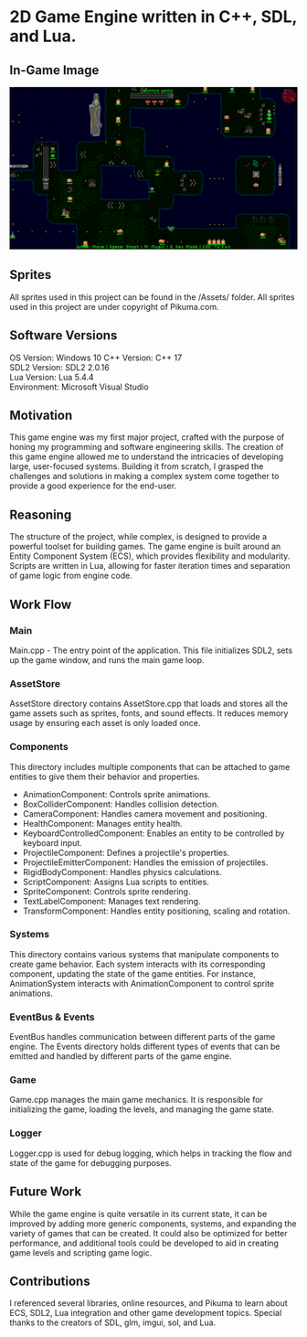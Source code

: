 # 2D Game Engine written in C++, SDL, and Lua.

## In-Game Image
![Game](https://github.com/Michael-Elrod-dev/2DGameEngine/blob/master/2dGameEngine/assets/images/C%2B%2BEngine.png)

## Sprites
All sprites used in this project can be found in the /Assets/ folder. All sprites used in this project are under copyright of Pikuma.com.

## Software Versions
OS Version: Windows 10
C++ Version: C++ 17  
SDL2 Version: SDL2 2.0.16  
Lua Version: Lua 5.4.4  
Environment: Microsoft Visual Studio

## Motivation
This game engine was my first major project, crafted with the purpose of honing my programming and software engineering skills. The creation of this game engine allowed me to understand the intricacies of developing large, user-focused systems. Building it from scratch, I grasped the challenges and solutions in making a complex system come together to provide a good experience for the end-user.

## Reasoning
The structure of the project, while complex, is designed to provide a powerful toolset for building games. The game engine is built around an Entity Component System (ECS), which provides flexibility and modularity. Scripts are written in Lua, allowing for faster iteration times and separation of game logic from engine code.

## Work Flow
### Main
Main.cpp - The entry point of the application. This file initializes SDL2, sets up the game window, and runs the main game loop.

### AssetStore
AssetStore directory contains AssetStore.cpp that loads and stores all the game assets such as sprites, fonts, and sound effects. It reduces memory usage by ensuring each asset is only loaded once.

### Components
This directory includes multiple components that can be attached to game entities to give them their behavior and properties.

- AnimationComponent: Controls sprite animations.
- BoxColliderComponent: Handles collision detection.
- CameraComponent: Handles camera movement and positioning.
- HealthComponent: Manages entity health.
- KeyboardControlledComponent: Enables an entity to be controlled by keyboard input.
- ProjectileComponent: Defines a projectile's properties.
- ProjectileEmitterComponent: Handles the emission of projectiles.
- RigidBodyComponent: Handles physics calculations.
- ScriptComponent: Assigns Lua scripts to entities.
- SpriteComponent: Controls sprite rendering.
- TextLabelComponent: Manages text rendering.
- TransformComponent: Handles entity positioning, scaling and rotation.

### Systems
This directory contains various systems that manipulate components to create game behavior. Each system interacts with its corresponding component, updating the state of the game entities. For instance, AnimationSystem interacts with AnimationComponent to control sprite animations.

### EventBus & Events
EventBus handles communication between different parts of the game engine. The Events directory holds different types of events that can be emitted and handled by different parts of the game engine.

### Game
Game.cpp manages the main game mechanics. It is responsible for initializing the game, loading the levels, and managing the game state.

### Logger
Logger.cpp is used for debug logging, which helps in tracking the flow and state of the game for debugging purposes.

## Future Work
While the game engine is quite versatile in its current state, it can be improved by adding more generic components, systems, and expanding the variety of games that can be created. It could also be optimized for better performance, and additional tools could be developed to aid in creating game levels and scripting game logic.

## Contributions
I referenced several libraries, online resources, and Pikuma to learn about ECS, SDL2, Lua integration and other game development topics. Special thanks to the creators of SDL, glm, imgui, sol, and Lua.
